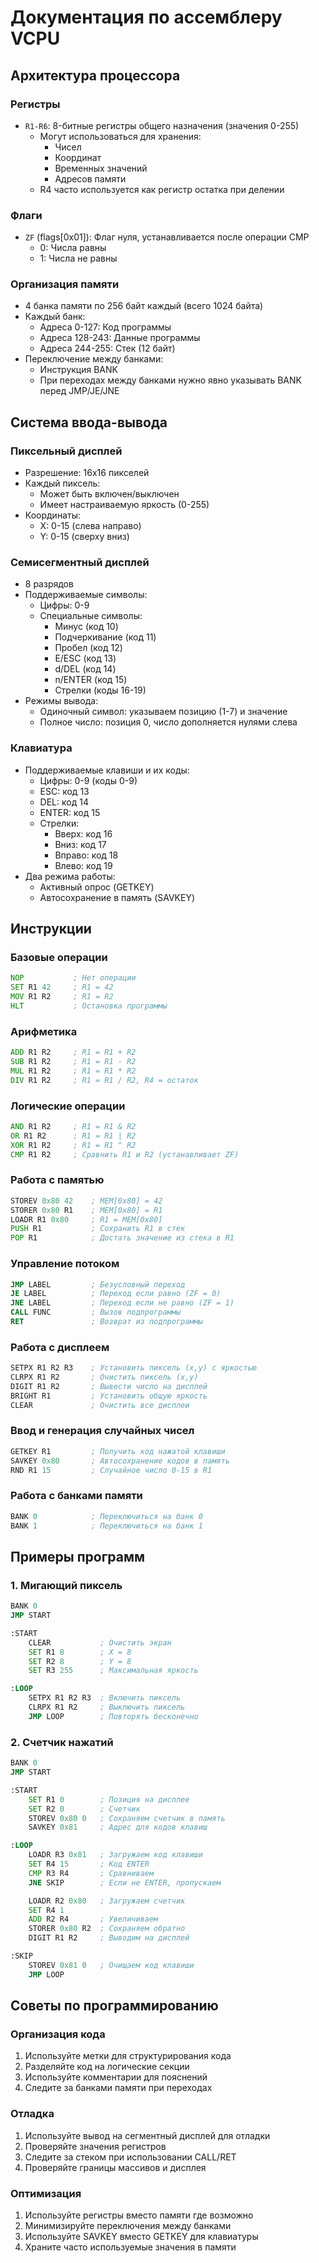 # Документация по ассемблеру VCPU

## Архитектура процессора

### Регистры
- `R1-R6`: 8-битные регистры общего назначения (значения 0-255)
  - Могут использоваться для хранения:
    - Чисел
    - Координат
    - Временных значений
    - Адресов памяти
  - R4 часто используется как регистр остатка при делении

### Флаги
- `ZF` (flags[0x01]): Флаг нуля, устанавливается после операции CMP
  - 0: Числа равны
  - 1: Числа не равны

### Организация памяти
- 4 банка памяти по 256 байт каждый (всего 1024 байта)
- Каждый банк:
  - Адреса 0-127: Код программы
  - Адреса 128-243: Данные программы
  - Адреса 244-255: Стек (12 байт)
- Переключение между банками:
  - Инструкция BANK
  - При переходах между банками нужно явно указывать BANK перед JMP/JE/JNE

## Система ввода-вывода

### Пиксельный дисплей
- Разрешение: 16x16 пикселей
- Каждый пиксель:
  - Может быть включен/выключен
  - Имеет настраиваемую яркость (0-255)
- Координаты:
  - X: 0-15 (слева направо)
  - Y: 0-15 (сверху вниз)

### Семисегментный дисплей
- 8 разрядов
- Поддерживаемые символы:
  - Цифры: 0-9
  - Специальные символы:
    - Минус (код 10)
    - Подчеркивание (код 11)
    - Пробел (код 12)
    - E/ESC (код 13)
    - d/DEL (код 14)
    - n/ENTER (код 15)
    - Стрелки (коды 16-19)
- Режимы вывода:
  - Одиночный символ: указываем позицию (1-7) и значение
  - Полное число: позиция 0, число дополняется нулями слева

### Клавиатура
- Поддерживаемые клавиши и их коды:
  - Цифры: 0-9 (коды 0-9)
  - ESC: код 13
  - DEL: код 14
  - ENTER: код 15
  - Стрелки:
    - Вверх: код 16
    - Вниз: код 17
    - Вправо: код 18
    - Влево: код 19
- Два режима работы:
  - Активный опрос (GETKEY)
  - Автосохранение в память (SAVKEY)

## Инструкции

### Базовые операции
```asm
NOP           ; Нет операции
SET R1 42     ; R1 = 42
MOV R1 R2     ; R1 = R2
HLT           ; Остановка программы
```

### Арифметика
```asm
ADD R1 R2     ; R1 = R1 + R2
SUB R1 R2     ; R1 = R1 - R2
MUL R1 R2     ; R1 = R1 * R2
DIV R1 R2     ; R1 = R1 / R2, R4 = остаток
```

### Логические операции
```asm
AND R1 R2     ; R1 = R1 & R2
OR R1 R2      ; R1 = R1 | R2
XOR R1 R2     ; R1 = R1 ^ R2
CMP R1 R2     ; Сравнить R1 и R2 (устанавливает ZF)
```

### Работа с памятью
```asm
STOREV 0x80 42    ; MEM[0x80] = 42
STORER 0x80 R1    ; MEM[0x80] = R1
LOADR R1 0x80     ; R1 = MEM[0x80]
PUSH R1           ; Сохранить R1 в стек
POP R1            ; Достать значение из стека в R1
```

### Управление потоком
```asm
JMP LABEL         ; Безусловный переход
JE LABEL          ; Переход если равно (ZF = 0)
JNE LABEL         ; Переход если не равно (ZF = 1)
CALL FUNC         ; Вызов подпрограммы
RET               ; Возврат из подпрограммы
```

### Работа с дисплеем
```asm
SETPX R1 R2 R3    ; Установить пиксель (x,y) с яркостью
CLRPX R1 R2       ; Очистить пиксель (x,y)
DIGIT R1 R2       ; Вывести число на дисплей
BRIGHT R1         ; Установить общую яркость
CLEAR             ; Очистить все дисплеи
```

### Ввод и генерация случайных чисел
```asm
GETKEY R1         ; Получить код нажатой клавиши
SAVKEY 0x80       ; Автосохранение кодов в память
RND R1 15         ; Случайное число 0-15 в R1
```

### Работа с банками памяти
```asm
BANK 0            ; Переключиться на банк 0
BANK 1            ; Переключиться на банк 1
```

## Примеры программ

### 1. Мигающий пиксель
```asm
BANK 0
JMP START

:START
    CLEAR           ; Очистить экран
    SET R1 8        ; X = 8
    SET R2 8        ; Y = 8
    SET R3 255      ; Максимальная яркость

:LOOP
    SETPX R1 R2 R3  ; Включить пиксель
    CLRPX R1 R2     ; Выключить пиксель
    JMP LOOP        ; Повторять бесконечно
```

### 2. Счетчик нажатий
```asm
BANK 0
JMP START

:START
    SET R1 0        ; Позиция на дисплее
    SET R2 0        ; Счетчик
    STOREV 0x80 0   ; Сохраняем счетчик в память
    SAVKEY 0x81     ; Адрес для кодов клавиш

:LOOP
    LOADR R3 0x81   ; Загружаем код клавиши
    SET R4 15       ; Код ENTER
    CMP R3 R4       ; Сравниваем
    JNE SKIP        ; Если не ENTER, пропускаем

    LOADR R2 0x80   ; Загружаем счетчик
    SET R4 1
    ADD R2 R4       ; Увеличиваем
    STORER 0x80 R2  ; Сохраняем обратно
    DIGIT R1 R2     ; Выводим на дисплей

:SKIP
    STOREV 0x81 0   ; Очищаем код клавиши
    JMP LOOP
```

## Советы по программированию

### Организация кода
1. Используйте метки для структурирования кода
2. Разделяйте код на логические секции
3. Используйте комментарии для пояснений
4. Следите за банками памяти при переходах

### Отладка
1. Используйте вывод на сегментный дисплей для отладки
2. Проверяйте значения регистров
3. Следите за стеком при использовании CALL/RET
4. Проверяйте границы массивов и дисплея

### Оптимизация
1. Используйте регистры вместо памяти где возможно
2. Минимизируйте переключения между банками
3. Используйте SAVKEY вместо GETKEY для клавиатуры
4. Храните часто используемые значения в памяти